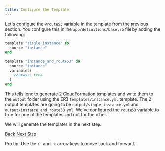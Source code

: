 ```yaml
---
title: Configure the Template
---
```


Let's configure the `@route53` variable in the template from the previous section. You configure this in the `app/definitions/base.rb` file by adding the following:

```ruby
template "single_instance" do
  source "instance"
end

template "instance_and_route53" do
  source "instance"
  variables(
    route53: true
  )
end
```

This tells lono to generate 2 CloudFormation templates and write them to the `output` folder using the ERB `templates/instance.yml` template.  The 2 output templates are going to be `output/single_instance.yml` and `output/instance_and_route53.yml`.  We've configured the `route53` variable to true for one of the templates and not for the other.

We will generate the templates in the next step.

<a id="prev" class="btn btn-basic" href="/docs/tutorial-template-build/">Back</a>
<a id="next" class="btn btn-primary" href="/docs/tutorial-template-generate/">Next Step</a>
<p class="keyboard-tip">Pro tip: Use the <- and -> arrow keys to move back and forward.</p>
